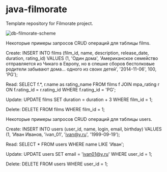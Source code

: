 # java-filmorate
Template repository for Filmorate project.

![db-filmorate-scheme](./FilmorateScheme.png)

Некоторые примеры запросов CRUD операций для таблицы films.

Create:
INSERT INTO films (film_id, name, description, release_date, duration, rating_id)
VALUES (1, 'Один дома', 'Американское семейство отправляется из Чикаго в Европу,
но в спешке сборов бестолковые родители забывают дома... одного из своих детей', '2014-11-06', 100, 'PG');

Read:
SELECT f.*, r.name as rating_name
FROM films f
JOIN mpa_rating r ON f.rating_id = r.rating_id
WHERE f.rating_id = 'PG';

Update:
UPDATE films
SET duration = duration + 3
WHERE film_id = 1;

Delete:
DELETE FROM films
WHERE film_id = 1;


Некоторые примеры запросов CRUD операций для таблицы users.

Create:
INSERT INTO users (user_id, name, login, email, birthday)
VALUES (1, 'Иван Иванов, 'ivan_01', 'ivan@y.ru', '1999-09-19');

Read:
SELECT * FROM users
WHERE name LIKE 'Иван';

Update:
UPDATE users
SET email = 'ivan01@y.ru'
WHERE user_id = 1;

Delete:
DELETE FROM users
WHERE user_id = 1;
